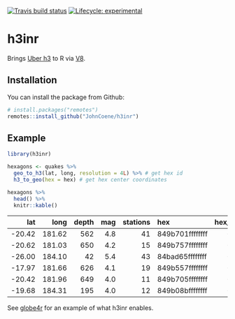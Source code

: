 
<!-- README.md is generated from README.Rmd. Please edit that file -->

<!-- badges: start -->

[![Travis build
status](https://travis-ci.org/JohnCoene/h3inr.svg?branch=master)](https://travis-ci.org/JohnCoene/h3inr)
[![Lifecycle:
experimental](https://img.shields.io/badge/lifecycle-experimental-orange.svg)](https://www.tidyverse.org/lifecycle/#experimental)
<!-- badges: end -->

# h3inr

Brings [Uber h3](https://github.com/uber/h3-js) to R via
[V8](https://github.com/jeroen/V8).

## Installation

You can install the package from Github:

``` r
# install.packages("remotes")
remotes::install_github("JohnCoene/h3inr")
```

## Example

``` r
library(h3inr)

hexagons <- quakes %>% 
  geo_to_h3(lat, long, resolution = 4L) %>% # get hex id
  h3_to_geo(hex = hex) # get hex center coordinates

hexagons %>% 
  head() %>% 
  knitr::kable()
```

|     lat |   long | depth | mag | stations | hex             | hex\_center\_lat | hex\_center\_lon |
| ------: | -----: | ----: | --: | -------: | :-------------- | ---------------: | ---------------: |
| \-20.42 | 181.62 |   562 | 4.8 |       41 | 849b701ffffffff |       \-20.44006 |       \-178.3266 |
| \-20.62 | 181.03 |   650 | 4.2 |       15 | 849b757ffffffff |       \-20.63448 |       \-179.1528 |
| \-26.00 | 184.10 |    42 | 5.4 |       43 | 84bad65ffffffff |       \-25.80558 |       \-175.8370 |
| \-17.97 | 181.66 |   626 | 4.1 |       19 | 849b557ffffffff |       \-17.88495 |       \-178.1865 |
| \-20.42 | 181.96 |   649 | 4.0 |       11 | 849b705ffffffff |       \-20.34078 |       \-177.9118 |
| \-19.68 | 184.31 |   195 | 4.0 |       12 | 849b08bffffffff |       \-19.82371 |       \-175.8216 |

See [globe4r](https://globe4r.john-coene.com/articles/hexagons.html) for
an example of what h3inr enables.
